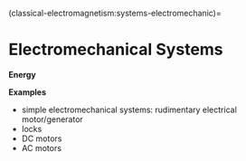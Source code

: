 <!--
```{article-info}
:author: basics
:date: "{sub-ref}`today`"
:read-time: "{sub-ref}`wordcount-minutes` min read"
```
-->
(classical-electromagnetism:systems-electromechanic)=
# Electromechanical Systems

**Energy**

**Examples**
- simple electromechanical systems: rudimentary electrical motor/generator
- locks
- DC motors
- AC motors

<!--
Some systems of interest and widespread use in modern society exploit the interactions between electromagnetic and mechanical phenomena: a fundamental example is electric machines, some of which can operate both as motors (with power supplied by the electrical system and converted into mechanical power) and as generators of electrical energy (converting mechanical power into electrical power).

In a system of inductors with mutual influence, the voltage difference across the "enhanced" inductor $i$ is

$$v_i = \dot{\psi}_i = \dfrac{d}{dt} \left( N_i \, \phi_i \right) \ .$$

The linked flux depends on the effect of all the inductors in the system (and the magnetic field generated by any causes external to the system),

$$\phi_i = \sum_{k} \phi_{ik} = \sum_{k} \frac{1}{\theta_{ik}} \, m_k \ ,$$

where $\theta_{ik}$ is the reluctance of the circuit between the enhancing inductor $k$ and the enhanced inductor $i$. Using the expression for the magnetomotive force $m_k = N_k \, i_k$, the voltage difference expression can be rewritten as

$$v_i = \sum_k \frac{d}{dt} \left( \frac{N_i \, N_k}{\theta_{ik}} i_k \right) = \sum_k \frac{d}{dt} \left( L_{ik} \, i_k \right) \ .$$

In general, in electromechanical circuits, reluctances are not constant parameters of the system but depend on the "mechanical" state of the system, described here by the variables $\mathbf{x}$,

$$v_i = \sum_k \frac{d}{dt} \left( \frac{N_i \, N_k}{\theta_{ik}(\mathbf{x})} i_k \right) = \sum_k \frac{d}{dt} \left( L_{ik} (\mathbf{x}) \, i_k \right) \ .$$

$$\mathbf{v}(t) = \dfrac{d}{dt} \Big( \mathbf{L}(\mathbf{x}(t)) \, \mathbf{i}(t) \Big) \ .$$

The inductance matrix $\mathbf{L}$ is symmetric **todo** *Proof*


````{prf:example} 

Given an constant and uniform magnetic field $\mathbf{b}(r) = \mathbf{B}$ in a region of space where a simple electric circuit is placed. The electric circuit consists in a simple circuit with a resistance $R$ as a lumped load, and has a rectangular shape. Three sides are fixed, and the distance between the pair of parallel fixed sides is $\ell$; the fourth side can move and its distance between the parallel fixed side is $x$. The unit vector orthogonal to the rectangular surface enclosed in the circuit is $\hat{\mathbf{n}}$.

A mechanical system provides the prescribed motion $x(t) = x_0 + \Delta x \sin(\Omega t)$ to the moving side. It's asked to evaluate and discuss:
- voltage at the electric port of the load
- energy balance

```{list-table}
:header-rows: 0
* - ![](../media/electromechanical/ex-00-loop.jpg)
```

**Without considering the inductance of the simple circuit.** Faraday's law

$$\Gamma_{\partial s_t}(\mathbf{e}) + \dot{\Phi}_{s_t}(\mathbf{b}) = 0 \ ,$$

provides the relation between the time derivative of the magnetic flux though two points of the electric circuit on opposite sides of the moving side of the circuit, corresponding to the voltage at the electric port of the load

$$v = - \int_{\ell_0} \mathbf{e} \cdot \hat{t} = - \dot{\Phi}_{s_t}(\mathbf{b}) = - \dfrac{d}{dt} \left( N B A \right) = - B \ell \dot{x} \ ,$$

being $N = 1$, and $B$ constant and uniform if self-inductance is not considered.
If the inductance of the circuit is neglected, from the constitutive equation of the resistance, $v = R i$, and voltage Kirchhoff law, it follows that the current in the simple circuit is

$$i = \frac{v}{R} = - \dot{\Phi}_{s_t}(\mathbf{b}) = - \frac{B_n \dot{A}}{R} = - \frac{B_n \, \ell \dot{x}}{R} = - \frac{B_n \, \ell \, \Delta x}{R} \, \Omega \cos(\Omega t) \ .$$

The force acting on a wire conducting electric current $i$ in a uniform magnetic field $\mathbf{B}$ is

$$\mathbf{F} = - i \mathbf{B} \times \mathbf{l} \ .$$

Calling $y$ the "positive" direction of the moving side, and assuming $\mathbf{B} = B \hat{\mathbf{z}}$, with $\hat{\mathbf{z}} = \hat{\mathbf{x}} \times \hat{\mathbf{y}}$,

$$\mathbf{F} = i B \ell \hat{\mathbf{x}} \ .$$

Assuming negligible mass of the moving wire, the second principle of dynamics reduces to force equilibrium, so that the external force provided to the wire must be opposite to the force acting on the wire due to the EM field

$$\mathbf{F}^e = - \mathbf{F} \ ,$$

and the external power reads

$$P^e = \dot{\mathbf{x}} \cdot \mathbf{F}^e = - i B \ell \dot{x} = \frac{B^2 \ell^2 \dot{x}^2}{R} = \frac{B^2 \ell^2 \left(\Delta x\right)^2}{R} \Omega^2 \cos^2(\Omega t) \ .$$

```{list-table}
:header-rows: 0
:widths: 38 62
* - ![](../media/electromechanical/ex-00-circuit.jpg)
  - ![](../media/electromechanical/ex-00-force-em.jpg)
```

**Considering the inductance of the circuit and inertia of the wire.** Considering the self-induced magnetic flux $\phi$, 

$$v = - \dfrac{d}{dt} \left( N \left( \phi + B A \right) \right) \ ,$$

with $\phi = \dfrac{m}{\theta} = \dfrac{N}{\theta} i$. The expression of the voltage a the port of the circuit can be recast as

$$v = - \dfrac{d}{dt} \left( N B A \right) - \dfrac{d}{dt} \left( \frac{N^2}{\theta} i \right) = - \dfrac{d}{dt} \left( N B \ell x \right) - \dfrac{d}{dt} \left( L i \right) \ .$$

Now, assuming everything constant except for the $x$ and $i$, and connecting this circuit to the load with constitutive equation, $v = R i$, the dynamical equation of the electric circuit becomes

$$L \dfrac{d i}{d t} + R i = - N B \ell \dfrac{d x}{d t} \ .$$

The dynamical equation of the wire is

$$\begin{aligned}
 m \dfrac{d^2 x}{d t^2} 
 & = F^{ext} + F^{EM} = \\
 & = F^{ext} + i B \ell \ .
\end{aligned}$$

**Energy balance** immidiately follows after multiplying the circuit equation by $i$, the dynamical equation by $\dot{x}$ and summing,

$$\dfrac{d}{dt} \underbrace{\left( \dfrac{1}{2} m |\dot{x}|^2 + \dfrac{1}{2} L i^2 \right)}_{\text{energy: kin.+em.}} + \underbrace{R i^2}_{\text{dissipation}} = \underbrace{F^{ext} \dot{x}}_{\text{ext. power done on the sys}} \ .$$

````


## Conservative Electromechanical Systems
The equations governing the electromechanical system, without capacitors, can generally be written as

$$\begin{cases}
 \mathbf{M} \ddot{\mathbf{x}} + \mathbf{D} \dot{\mathbf{x}} + \mathbf{K} \mathbf{x} = \mathbf{f}^{ext} + \mathbf{f}^{em} \\
 \dfrac{d}{dt} \left( \mathbf{L} \mathbf{i} \right) + \mathbf{R} \mathbf{i} = \mathbf{e}
\end{cases}$$

In terms of energy,

$$
0 = \dot{\mathbf{x}}^T \left[ \mathbf{M} \ddot{\mathbf{x}} + \mathbf{D} \dot{\mathbf{x}} + \mathbf{K} \mathbf{x} - \mathbf{f}^{ext} - \mathbf{f}^{em} \right] + \mathbf{i}^T \left[ \dfrac{d}{dt} \left( \mathbf{L} \mathbf{i} \right) + \mathbf{R} \mathbf{i} - \mathbf{e} \right]
$$

In the case of constant mass, damping, and stiffness matrices, and using the product rule to obtain a term of the derivative of the energy of the inductors exploiting the symmetry of $\mathbf{L}$,

$$ \begin{aligned}
\dfrac{d}{dt} \left[ \frac{1}{2} \mathbf{i}^T \mathbf{L} \mathbf{i} \right]
  & = \mathbf{i}^T \dfrac{d}{dt} \left( \mathbf{L} \, \mathbf{i} \right) + \frac{1}{2} \mathbf{i}^T \dfrac{d \mathbf{L}}{dt} \mathbf{i} = \\
  & = \mathbf{i}^T \dfrac{d}{dt} \left( \mathbf{L} \, \mathbf{i} \right) + \sum_{a} \frac{1}{2} \mathbf{i}^T \dfrac{\partial \mathbf{L}}{\partial x_a} \mathbf{i} \, \dot{x}_a = \\
  & = \mathbf{i}^T \dfrac{d}{dt} \left( \mathbf{L} \, \mathbf{i} \right) + \nabla \left( \frac{1}{2} \mathbf{i}^T \mathbf{L} \mathbf{i} \right) \dot{\mathbf{x}}  \ .
\end{aligned}$$ (classical-electromagnetism:circuits-electromechanic:energy-mech-0)

one can write an equation of macroscopic mechanical energy balance, $E^{mec, int}$

$$
0 & = \dfrac{d}{dt} \left[ \dfrac{1}{2} \dot{\mathbf{x}}^T \mathbf{M} \dot{\mathbf{x}} + \dfrac{1}{2} \mathbf{x}^T \mathbf{K} \mathbf{x} + \dfrac{1}{2} \mathbf{i}^T \mathbf{L} \mathbf{i} \right] - \dot{\mathbf{x}}^T \left( \mathbf{f}^{em} - \nabla E^{ind}(\mathbf{x}, \mathbf{i})  \right) + \\
  & - \dot{\mathbf{x}}^T \mathbf{f}^{ext} - \mathbf{i}^T \mathbf{e} + \\
  & + \dot{\mathbf{x}}^T \mathbf{C} \dot{\mathbf{x}} + \mathbf{i}^T \mathbf{R} \mathbf{i} \ .
$$

Assuming the process is conservative, the form of the forces due to electromagnetic phenomena is derived,

$$\mathbf{f}^{em} = \nabla_{\mathbf{x}} E^{ind}(\mathbf{x}, \mathbf{i}) \ .$$ (classical-electromagnetism:circuits-electromechanic:f-em)

## Governing Equations
Using the expression {eq}`classical-electromagnetism:circuits-electromechanic:f-em` of the mechanical actions due to electromagnetic effects, the system equations are

$$\begin{cases}
  \mathbf{M} \ddot{\mathbf{x}} + \mathbf{D} \dot{\mathbf{x}} + \mathbf{K} \mathbf{x} - \nabla_{\mathbf{x}} E^{ind}(\mathbf{x}, \mathbf{i})  = \mathbf{f}^{ext} \\
  \frac{d}{dt} \left( \mathbf{L}(\mathbf{x}) \mathbf{i} \right) + \mathbf{R} \mathbf{i} = \mathbf{e}
\end{cases}$$

or in the general case

$$\begin{cases}
  \mathbf{M} \ddot{\mathbf{x}} - \nabla_{\mathbf{x}} E^{ind} ( \mathbf{x}, \mathbf{i}) = \mathbf{f}^{ext} \\
  \frac{d}{dt} \left( \mathbf{L}(\mathbf{x}) \mathbf{i} \right) + \mathbf{R} \mathbf{i} = \mathbf{e}
\end{cases}$$



## Energy Balance

### Macroscopic Mechanical Energy
Using the expression {eq}`classical-electromagnetism:circuits-electromechanic:f-em` of the mechanical actions due to electromagnetic phenomena, the relation {eq}`classical-electromagnetism:circuits-electromechanic:energy-mech-0` can be rewritten as a macroscopic mechanical energy balance of the system,

$$\dfrac{d}{dt} \left[ \dfrac{1}{2} \dot{\mathbf{x}}^T \mathbf{M} \dot{\mathbf{x}} + \dfrac{1}{2} \mathbf{x}^T \mathbf{K} \mathbf{x} + \dfrac{1}{2} \mathbf{i}^T \mathbf{L} \mathbf{i} \right] = \dot{\mathbf{x}}^T \mathbf{f}^{ext} + \mathbf{i}^T \mathbf{e} - \dot{\mathbf{x}}^T \mathbf{D} \dot{\mathbf{x}} - \mathbf{i}^T \mathbf{R} \mathbf{i} \ , $$

and therefore

$$\dot{E}^{mec} = P^{ext} - \dot{D} \ .$$

### Kinetic Energy
The macroscopic mechanical energy can be written as the sum of the kinetic energy and the internal potential energy of the system, $E^{mec} = K + V^{int}$. The time derivative of the potential energy of the internal actions is the opposite of the power of the conservative internal actions, $P^{int, c} = - \dot{V}^{int}$; the dissipation is the opposite of the power of the non-conservative internal actions, $P^{int, nc} = - \dot{D}$. The total power of the internal actions can therefore be written as

$$P^{int} = P^{int, c} + P^{int, nc} = - \dot{V}^{int} - \dot{D} \ ,$$

$$\dot{K} = \dot{E}^{mec} - \dot{V}^{int} = P^{ext} \underbrace{- \dot{D} - \dot{V}^{int}}_{=P^{int}} \  $$

### Total Energy
The first principle of thermodynamics provides the total energy balance equation of a closed system,

$$\dot{E}^{tot} = P^{ext} + \dot{Q}^{ext} \ .$$

### Internal Energy
The internal energy of a system is defined as the difference between the total energy and the macroscopic kinetic energy, $E := E^{tot} - K$. The internal energy balance equation of a closed system is

$$\dot{E} = Q^{ext} - P^{int} \ .$$

### Thermal (Microscopic) Internal Energy
If the thermal internal energy, corresponding to the kinetic energy associated with microscopic dynamics, is defined as the difference between internal energy and internal potential energy, or the difference between total energy and macroscopic mechanical energy,

$$\begin{aligned}
  E^{th} & = E - V^{int} = \\
         & = E^{tot} - E^{mec} \ ,
\end{aligned}$$

the thermal internal energy balance equation is

$$   \dot{E}^{th} = \dot{Q}^{ext} + \dot{D} \ . $$

```{dropdown} Proof
$$\begin{aligned}
  \dot{E}^{th} = \dot{E} - V^{int}
    & = \dot{Q}^{ext} - P^{int} - V^{int} = \\
    & = \dot{Q}^{ext} + \dot{D} + \dot{V}^{int} - \dot{V}^{int} = \\
    & = \dot{Q}^{ext} + \dot{D} \ .
\end{aligned}$$

**Con condensatori.** **todo**
```{dropdown} Equazioni
- **Node laws.**

  $$0 = \sum_{k \in B_j} \alpha_{jk} \, i_{jk}$$

  $$\mathbf{A} \mathbf{i} = \mathbf{0}$$

- **Node-branch voltage difference.**

  $$\mathbf{A}^T \mathbf{v}_{n} = \mathbf{v}$$

- **Ground node.**

  $$\mathbf{v}_{\perp} = \mathbf{v}_0 \ .$$

- **Constitutive equations.**

  $$\begin{aligned}
    \mathbf{0} & = \mathbf{v}_R - \mathbf{R} \mathbf{i}_R & \text{resistances} \\
    \mathbf{0} & = \mathbf{v}_L - \frac{d}{dt} \left( \mathbf{L} \mathbf{i}_L \right) & \text{inductances} \\
    \mathbf{0} & = \frac{d}{dt} \left( C \mathbf{v}_C \right) - \mathbf{i}_C & \text{capacitors} \\
  \end{aligned}$$
```
-->




